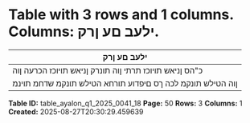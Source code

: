 # Table with 3 rows and 1 columns. Columns: ילעב םע ןרק.

| ילעב םע ןרק |
|---|
| כ"הס ןניאש תויוכז תרתי ןוה תונרק ןניאש תויוכז הכרעה ןוה |
| ןוה הטילש תונקמ לכה ךס םיפדוע תורחא הטילש תונקמ שדחמ תוינמ |

**Table ID:** table_ayalon_q1_2025_0041_18
**Page:** 50
**Rows:** 3
**Columns:** 1
**Created:** 2025-08-27T20:30:29.459639
